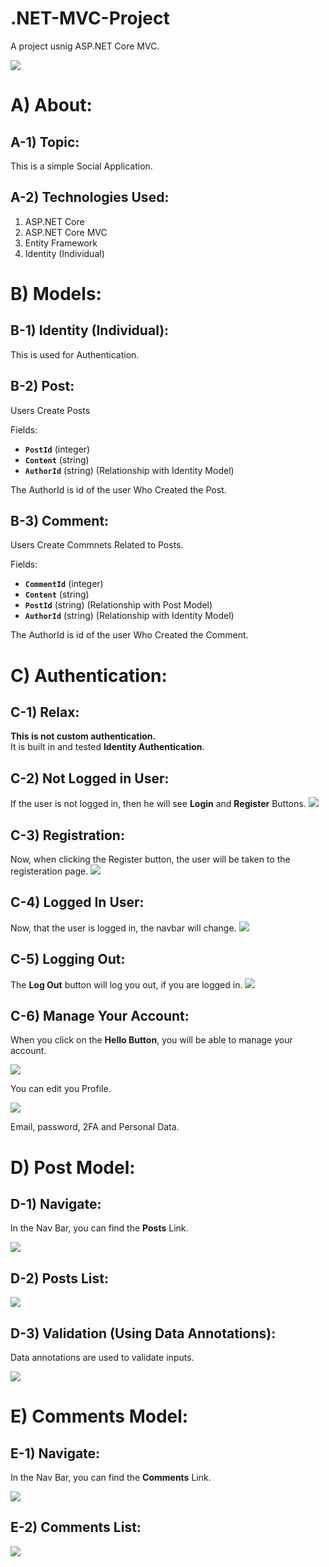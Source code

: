 # .NET-MVC-Project
A project usnig ASP.NET Core MVC.  


<img src="images/home.gif">




# A) About:

## A-1) Topic:
This is a simple Social Application.

## A-2) Technologies Used:
1. ASP.NET Core
2. ASP.NET Core MVC
3. Entity Framework
4. Identity (Individual)





# B) Models:

## B-1) Identity (Individual):
This is used for Authentication.


## B-2) Post:
Users Create Posts

Fields:
- **`PostId`** (integer)
- **`Content`** (string)
- **`AuthorId`** (string) (Relationship with Identity Model)

The AuthorId is id of the user Who Created the Post.


## B-3) Comment:
Users Create Commnets Related to Posts.


Fields:
- **`CommentId`** (integer)
- **`Content`** (string)
- **`PostId`** (string) (Relationship with Post Model)
- **`AuthorId`** (string) (Relationship with Identity Model)

The AuthorId is id of the user Who Created the Comment.





# C) Authentication:

## C-1) Relax:
**This is not custom authentication.**  
It is built in and tested **Identity Authentication**.  


## C-2) Not Logged in User:
If the user is not logged in, then he will see **Login** and **Register**
Buttons.
<img src="images/new_user.gif">





## C-3) Registration:
Now, when clicking the Register button, the user will be taken to the registeration page.
<img src="images/register.gif">




## C-4) Logged In User:
Now, that the user is logged in, the navbar will change.
<img src="images/logged_in_user.gif">




## C-5) Logging Out:
The **Log Out** button will log you out, if you are logged in.
<img src="images/logout.gif">





## C-6) Manage Your Account:


When you click on the **Hello Button**, you will be able to manage your account.

<img src="images/hello.gif">


You can edit you Profile.

<img src="images/manage_profile.gif">

Email, password, 2FA and Personal Data.











# D) Post Model:



## D-1) Navigate:


In the Nav Bar, you can find the **Posts** Link.

<img src="images/navbar_posts.gif">



## D-2) Posts List:


<img src="images/posts_list.gif">







## D-3) Validation (Using Data Annotations):

Data annotations are used to validate inputs.

<img src="images/validation.gif">











# E) Comments Model:



## E-1) Navigate:


In the Nav Bar, you can find the **Comments** Link.

<img src="images/navbar_comments.gif">



## E-2) Comments List:


<img src="images/comments_list.gif">














